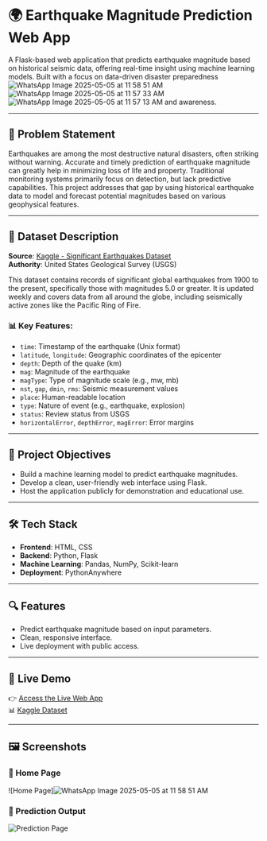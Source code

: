 # 🌍 Earthquake Magnitude Prediction Web App

A Flask-based web application that predicts earthquake magnitude based on historical seismic data, offering real-time insight using machine learning models. Built with a focus on data-driven disaster preparedness ![WhatsApp Image 2025-05-05 at 11 58 51 AM](https://github.com/user-attachments/assets/1e8d92bf-8820-484b-9cd9-5035a7a44097)
![WhatsApp Image 2025-05-05 at 11 57 33 AM](https://github.com/user-attachments/assets/12186f57-3404-4628-9712-ec0f5a47494d)
![WhatsApp Image 2025-05-05 at 11 57 13 AM](https://github.com/user-attachments/assets/e76dd111-1049-4a25-a0c6-babb76aacfc5)
and awareness.

---

## 📌 Problem Statement

Earthquakes are among the most destructive natural disasters, often striking without warning. Accurate and timely prediction of earthquake magnitude can greatly help in minimizing loss of life and property. Traditional monitoring systems primarily focus on detection, but lack predictive capabilities. This project addresses that gap by using historical earthquake data to model and forecast potential magnitudes based on various geophysical features.

---

## 📂 Dataset Description

**Source**: [Kaggle - Significant Earthquakes Dataset](https://www.kaggle.com/datasets/usamabuttar/significant-earthquakes/data)  
**Authority**: United States Geological Survey (USGS)

This dataset contains records of significant global earthquakes from 1900 to the present, specifically those with magnitudes 5.0 or greater. It is updated weekly and covers data from all around the globe, including seismically active zones like the Pacific Ring of Fire.

### 📊 Key Features:

- `time`: Timestamp of the earthquake (Unix format)
- `latitude`, `longitude`: Geographic coordinates of the epicenter
- `depth`: Depth of the quake (km)
- `mag`: Magnitude of the earthquake
- `magType`: Type of magnitude scale (e.g., mw, mb)
- `nst`, `gap`, `dmin`, `rms`: Seismic measurement values
- `place`: Human-readable location
- `type`: Nature of event (e.g., earthquake, explosion)
- `status`: Review status from USGS
- `horizontalError`, `depthError`, `magError`: Error margins

---

## 🎯 Project Objectives

- Build a machine learning model to predict earthquake magnitudes.
- Develop a clean, user-friendly web interface using Flask.
- Host the application publicly for demonstration and educational use.

---

## 🛠️ Tech Stack

- **Frontend**: HTML, CSS
- **Backend**: Python, Flask
- **Machine Learning**: Pandas, NumPy, Scikit-learn
- **Deployment**: PythonAnywhere

---

## 🔍 Features

- Predict earthquake magnitude based on input parameters.
- Clean, responsive interface.
- Live deployment with public access.

---

## 🔗 Live Demo

👉 [Access the Live Web App](https://joynajoy.pythonanywhere.com/)  
📊 [Kaggle Dataset](https://www.kaggle.com/datasets/usamabuttar/significant-earthquakes/data)

---
## 🖼️ Screenshots

### 🔹 Home Page
![Home Page]![WhatsApp Image 2025-05-05 at 11 58 51 AM](https://github.com/user-attachments/assets/1e8d92bf-8820-484b-9cd9-5035a7a44097)

### 🔹 Prediction Output
![Prediction Page](screenshots/prediction.png)




